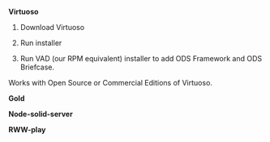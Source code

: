 **Virtuoso**

1. Download Virtuoso

2. Run installer

3. Run VAD \(our RPM equivalent\) installer to add ODS Framework and ODS Briefcase.

Works with Open Source or Commercial Editions of Virtuoso.

**Gold**

**Node-solid-server**

**RWW-play**



